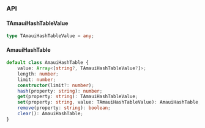 

### API

#### TAmauiHashTableValue

```ts
type TAmauiHashTableValue = any;
```

#### AmauiHashTable

```ts
default class AmauiHashTable {
    value: Array<[string?, TAmauiHashTableValue?]>;
    length: number;
    limit: number;
    constructor(limit?: number);
    hash(property: string): number;
    get(property: string): TAmauiHashTableValue;
    set(property: string, value: TAmauiHashTableValue): AmauiHashTable;
    remove(property: string): boolean;
    clear(): AmauiHashTable;
}
```

